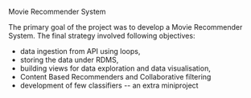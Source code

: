 Movie Recommender System

The primary goal of the project was to develop a Movie Recommender System. The final strategy involved following objectives:

* data ingestion from API using loops,
* storing the data under RDMS,
*	building views for data exploration and data visualisation,
*	Content Based Recommenders and Collaborative filtering
*	development of few classifiers -- an extra miniproject 
